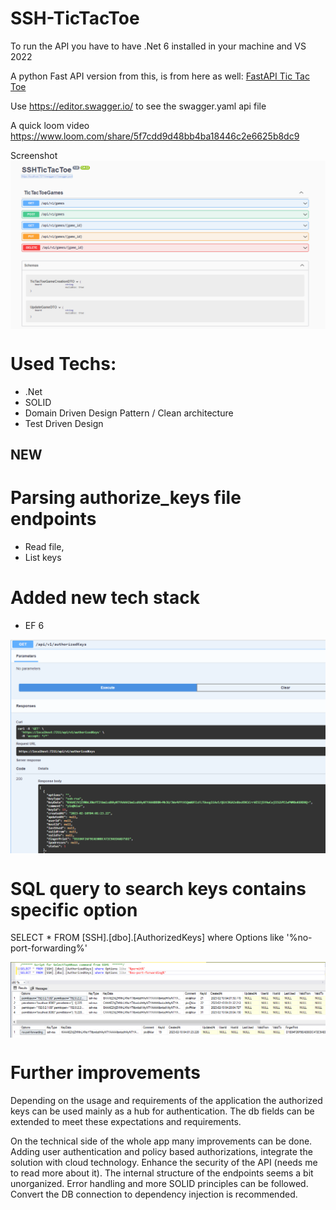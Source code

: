 # SSH-TicTacToe

To run the API you have to have .Net 6 installed in your machine and VS 2022

A python Fast API version from this, is from here as well: [FastAPI Tic Tac Toe](https://github.com/rhourani/FastAPI/tree/Tic-tac-toe-)

Use https://editor.swagger.io/ to see the swagger.yaml api file

A quick loom video https://www.loom.com/share/5f7cdd9d48bb4ba18446c2e6625b8dc9

Screenshot
<img src="API screenshot.png" align="center">


# Used Techs:
* .Net
* SOLID
* Domain Driven Design Pattern / Clean architecture
* Test Driven Design

## NEW
# Parsing authorize_keys file endpoints
* Read file,
* List keys

# Added new tech stack
* EF 6

<img src="AuthorizedKeys API result.png" align="center">

# SQL query to search keys contains specific option 
SELECT * FROM [SSH].[dbo].[AuthorizedKeys] where Options like '%no-port-forwarding%'

<img src="SQL query.png" align="center">


# Further improvements
Depending on the usage and requirements of the application the authorized keys can be used mainly as a hub for authentication.
The db fields can be extended to meet these expectations and requirements.

On the technical side of the whole app many improvements can be done. Adding user authentication and policy based authorizations, integrate the solution with cloud technology. Enhance the security of the API (needs me to read more about it). The internal structure of the endpoints seems a bit unorganized. Error handling and more SOLID principles can be followed.
Convert the DB connection to dependency injection is recommended.
